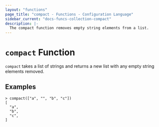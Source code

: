 ```yaml
---
layout: "functions"
page_title: "compact - Functions - Configuration Language"
sidebar_current: "docs-funcs-collection-compact"
description: |-
  The compact function removes empty string elements from a list.
---
```


# `compact` Function


`compact` takes a list of strings and returns a new list with any empty string
elements removed.

## Examples

```
> compact(["a", "", "b", "c"])
[
  "a",
  "b",
  "c",
]
```
